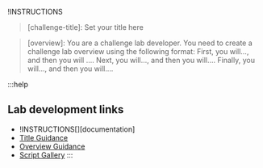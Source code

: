 
!INSTRUCTIONS[](https://raw.githubusercontent.com/LODSContent/Challenge-V2-Framework/master/Templates/Intro.md)

>[challenge-title]: Set your title here

>[overview]: You are a challenge lab developer. You need to create a challenge lab overview using the following format: First, you will…, and then you will …. Next, you will…, and then you will…. Finally, you will…, and then you will….


:::help
## Lab development links
- !INSTRUCTIONS[][documentation]
- [Title Guidance](https://lodmanuals.blob.core.windows.net/lms/CLabsInstTemplate/Title.png "Guidance on creating great titles")
- [Overview Guidance](https://lodmanuals.blob.core.windows.net/lms/CLabsInstTemplate/Challenge%20Labs%20Overview%20Section.png "How to write a great overview")
- [Script Gallery](https://labondemand.com/LabProfile/Instructions/114499 "Use pre-built Lifecycle Actions and Automated Activities")
:::